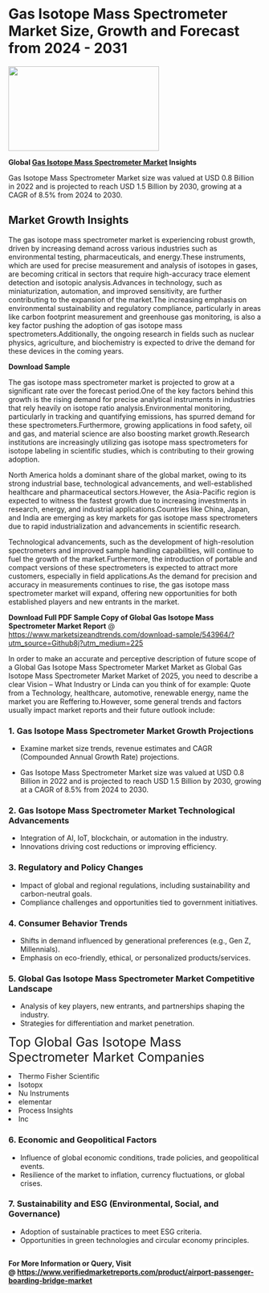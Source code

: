 <H1>Gas Isotope Mass Spectrometer Market Size, Growth and Forecast from 2024 - 2031</H1><img class="aligncenter size-medium wp-image-584254" src="https://thirdeyenews.in/wp-content/uploads/2024/09/Global-Market-Research-300x168.jpeg" alt="" width="300" height="168" /><p><strong>Global&nbsp;<a href="https://www.marketsizeandtrends.com/download-sample/543964/?utm_source=Github8j?utm_medium=225">Gas Isotope Mass Spectrometer Market</a> Insights</strong></p><p>Gas Isotope Mass Spectrometer Market size was valued at USD 0.8 Billion in 2022 and is projected to reach USD 1.5 Billion by 2030, growing at a CAGR of 8.5% from 2024 to 2030.</p><p><h2>Market Growth Insights</h2> <p>The gas isotope mass spectrometer market is experiencing robust growth, driven by increasing demand across various industries such as environmental testing, pharmaceuticals, and energy.These instruments, which are used for precise measurement and analysis of isotopes in gases, are becoming critical in sectors that require high-accuracy trace element detection and isotopic analysis.Advances in technology, such as miniaturization, automation, and improved sensitivity, are further contributing to the expansion of the market.The increasing emphasis on environmental sustainability and regulatory compliance, particularly in areas like carbon footprint measurement and greenhouse gas monitoring, is also a key factor pushing the adoption of gas isotope mass spectrometers.Additionally, the ongoing research in fields such as nuclear physics, agriculture, and biochemistry is expected to drive the demand for these devices in the coming years.</p> <p><strong>Download Sample</strong></p> <p>The gas isotope mass spectrometer market is projected to grow at a significant rate over the forecast period.One of the key factors behind this growth is the rising demand for precise analytical instruments in industries that rely heavily on isotope ratio analysis.Environmental monitoring, particularly in tracking and quantifying emissions, has spurred demand for these spectrometers.Furthermore, growing applications in food safety, oil and gas, and material science are also boosting market growth.Research institutions are increasingly utilizing gas isotope mass spectrometers for isotope labeling in scientific studies, which is contributing to their growing adoption.</p> <p>North America holds a dominant share of the global market, owing to its strong industrial base, technological advancements, and well-established healthcare and pharmaceutical sectors.However, the Asia-Pacific region is expected to witness the fastest growth due to increasing investments in research, energy, and industrial applications.Countries like China, Japan, and India are emerging as key markets for gas isotope mass spectrometers due to rapid industrialization and advancements in scientific research.</p> <p>Technological advancements, such as the development of high-resolution spectrometers and improved sample handling capabilities, will continue to fuel the growth of the market.Furthermore, the introduction of portable and compact versions of these spectrometers is expected to attract more customers, especially in field applications.As the demand for precision and accuracy in measurements continues to rise, the gas isotope mass spectrometer market will expand, offering new opportunities for both established players and new entrants in the market.</p> <p><span class=""><strong>Download Full PDF Sample Copy of Global Gas Isotope Mass Spectrometer Market Report</strong> @ <a href="https://www.marketsizeandtrends.com/download-sample/543964/?utm_source=Github8j?utm_medium=225" target="_blank">https://www.marketsizeandtrends.com/download-sample/543964/?utm_source=Github8j?utm_medium=225</a></span></p><p>In order to make an accurate and perceptive description of future scope of a Global&nbsp;Gas Isotope Mass Spectrometer Market Market as Global&nbsp;Gas Isotope Mass Spectrometer Market Market of 2025, you need to describe a clear Vision &ndash; What Industry or Linda can you think of for example: Quote from a Technology, healthcare, automotive, renewable energy, name the market you are Reffering to.However, some general trends and factors usually impact market reports and their future outlook include:</p><h3>1.&nbsp;<strong>Gas Isotope Mass Spectrometer Market Growth Projections</strong></h3><ul><li>Examine market size trends, revenue estimates and CAGR (Compounded Annual Growth Rate) projections.</li><li><p>Gas Isotope Mass Spectrometer Market size was valued at USD 0.8 Billion in 2022 and is projected to reach USD 1.5 Billion by 2030, growing at a CAGR of 8.5% from 2024 to 2030.</p></li></ul><h3>2.&nbsp;<strong>Gas Isotope Mass Spectrometer Market Technological Advancements</strong></h3><ul><li>Integration of AI, IoT, blockchain, or automation in the industry.</li><li>Innovations driving cost reductions or improving efficiency.</li></ul><h3>3.&nbsp;<strong>Regulatory and Policy Changes</strong></h3><ul><li>Impact of global and regional regulations, including sustainability and carbon-neutral goals.</li><li>Compliance challenges and opportunities tied to government initiatives.</li></ul><h3>4.&nbsp;<strong>Consumer Behavior Trends</strong></h3><ul><li>Shifts in demand influenced by generational preferences (e.g., Gen Z, Millennials).</li><li>Emphasis on eco-friendly, ethical, or personalized products/services.</li></ul><h3>5.&nbsp;<strong>Global Gas Isotope Mass Spectrometer Market Competitive Landscape</strong></h3><ul><li>Analysis of key players, new entrants, and partnerships shaping the industry.</li><li>Strategies for differentiation and market penetration.</li></ul><p data-pm-slice="1 1 []"><span style="color: inherit; font-family: inherit; font-size: 25px;">Top Global Gas Isotope Mass Spectrometer Market Companies</span></p><div class="" data-test-id=""><p><li>Thermo Fisher Scientific</li><li> Isotopx</li><li> Nu Instruments</li><li> elementar</li><li> Process Insights</li><li> Inc</li></p></div><h3>6.&nbsp;<strong>Economic and Geopolitical Factors</strong></h3><ul><li>Influence of global economic conditions, trade policies, and geopolitical events.</li><li>Resilience of the market to inflation, currency fluctuations, or global crises.</li></ul><h3>7.&nbsp;<strong>Sustainability and ESG (Environmental, Social, and Governance)</strong></h3><ul><li>Adoption of sustainable practices to meet ESG criteria.</li><li>Opportunities in green technologies and circular economy principles.</li></ul><h2><strong style="font-size: 14px;">For More Information or Query, Visit @&nbsp;</strong><a style="background-color: #ffffff; font-size: 14px;" href="https://www.marketsizeandtrends.com/report/gas-isotope-mass-spectrometer-market/" target="_blank">https://www.verifiedmarketreports.com/product/airport-passenger-boarding-bridge-market</a></h2>